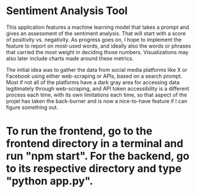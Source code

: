 # Sentiment Analysis Tool
This application features a machine learning model that takes a prompt and gives an assessment of the sentiment analysis. That will start with a score of positivity vs. negativity. As progress goes on, I hope to implement the feature to report on most-used words, and ideally also the words or phrases that carried the most weight in deciding those numbers. Visualizations may also later include charts made around these metrics.

The initial idea was to gather the data from social media platforms like X or Facebook using either web-scraping or APIs, based on a search prompt. Most if not all of the platforms have a dark gray area for accessing data legitimately through web-scraping, and API token accessibility is a different process each time, with its own limitations each time, so that aspect of the projet has taken the back-burner and is now a nice-to-have feature if I can figure something out.

To run the frontend, go to the frontend directory in a terminal and run "npm start".
For the backend, go to its respective directory and type "python app.py".
=======


